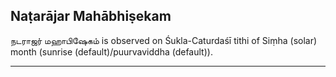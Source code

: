 ## Naṭarājar Mahābhiṣekam
நடராஜர் மஹாபிஷேகம் is observed on Śukla-Caturdaśī tithi of Siṃha (solar) month (sunrise (default)/puurvaviddha (default)).



---
